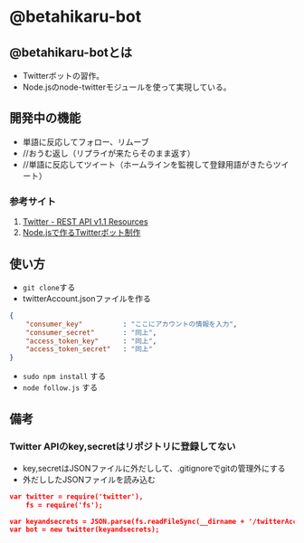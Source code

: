 # @betahikaru-bot

## @betahikaru-botとは
- Twitterボットの習作。
- Node.jsのnode-twitterモジュールを使って実現している。


## 開発中の機能
- 単語に反応してフォロー、リムーブ
- //おうむ返し（リプライが来たらそのまま返す）
- //単語に反応してツイート（ホームラインを監視して登録用語がきたらツイート）


### 参考サイト
1. [Twitter - REST API v1.1 Resources](https://dev.twitter.com/docs/api/1.1)
2. [Node.jsで作るTwitterボット制作](http://t.co/s388QaU6tT)


## 使い方

- ```git clone```する
- twitterAccount.jsonファイルを作る

```json:twitterAccount.json
{
	"consumer_key"			: "ここにアカウントの情報を入力",
	"consumer_secret"		: "同上",
	"access_token_key"		: "同上",
	"access_token_secret"	: "同上"
}
```
- ```sudo npm install``` する
- ``` node follow.js ``` する

## 備考
### Twitter APIのkey,secretはリポジトリに登録してない

- key,secretはJSONファイルに外だしして、.gitignoreでgitの管理外にする
- 外だししたJSONファイルを読み込む



```javascript:twitterAccount.json
var twitter = require('twitter'),
    fs = require('fs');

var keyandsecrets = JSON.parse(fs.readFileSync(__dirname + '/twitterAccount.json'));
var bot = new twitter(keyandsecrets);
```





